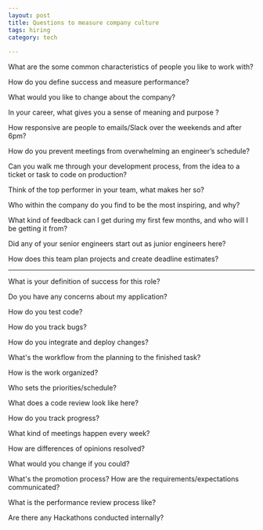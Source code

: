 ```yaml
---
layout: post
title: Questions to measure company culture 
tags: hiring
category: tech
 
---
```


What are the some common characteristics of people you like to work with?

How do you define success and measure performance?

What would you like to change about the company?

In your career, what gives you a sense of meaning and purpose ?

How responsive are people to emails/Slack over the weekends and after 6pm?

How do you prevent meetings from overwhelming an engineer’s schedule?

Can you walk me through your development process, from the idea to a ticket or task to code on production?

Think of the top performer in your team, what makes her so?

Who within the company do you find to be the most inspiring, and why?

What kind of feedback can I get during my first few months, and who will I be getting it from?

Did any of your senior engineers start out as junior engineers here?

How does this team plan projects and create deadline estimates?

---

What is your definition of success for this role?

Do you have any concerns about my application?

How do you test code?

How do you track bugs?

How do you integrate and deploy changes? 

What's the workflow from the planning to the finished task?

How is the work organized?

Who sets the priorities/schedule?

What does a code review look like here?

How do you track progress?

What kind of meetings happen every week?

How are differences of opinions resolved?

What would you change if you could?

What's the promotion process? How are the requirements/expectations communicated?

What is the performance review process like?

Are there any Hackathons conducted internally?
